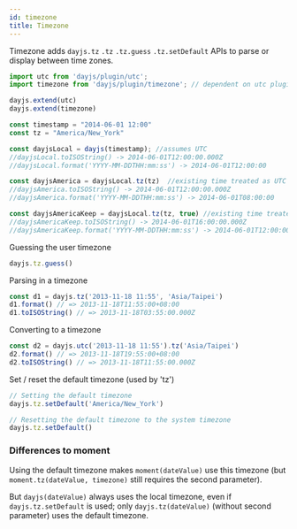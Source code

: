 ```yaml
---
id: timezone
title: Timezone
---
```


Timezone adds `dayjs.tz` `.tz` `.tz.guess` `.tz.setDefault` APIs to parse or display between time zones.

```javascript
import utc from 'dayjs/plugin/utc';
import timezone from 'dayjs/plugin/timezone'; // dependent on utc plugin

dayjs.extend(utc)
dayjs.extend(timezone)

const timestamp = "2014-06-01 12:00"
const tz = "America/New_York"

const dayjsLocal = dayjs(timestamp); //assumes UTC
//dayjsLocal.toISOString() -> 2014-06-01T12:00:00.000Z
//dayjsLocal.format('YYYY-MM-DDTHH:mm:ss') -> 2014-06-01T12:00:00

const dayjsAmerica = dayjsLocal.tz(tz)  //existing time treated as UTC
//dayjsAmerica.toISOString() -> 2014-06-01T12:00:00.000Z
//dayjsAmerica.format('YYYY-MM-DDTHH:mm:ss') -> 2014-06-01T08:00:00

const dayjsAmericaKeep = dayjsLocal.tz(tz, true) //existing time treated as local time
//dayjsAmericaKeep.toISOString() -> 2014-06-01T16:00:00.000Z
//dayjsAmericaKeep.format('YYYY-MM-DDTHH:mm:ss') -> 2014-06-01T12:00:00
```

Guessing the user timezone
```javascript
dayjs.tz.guess()
```

Parsing in a timezone
```javascript
const d1 = dayjs.tz('2013-11-18 11:55', 'Asia/Taipei')
d1.format() // => 2013-11-18T11:55:00+08:00
d1.toISOString() // => 2013-11-18T03:55:00.000Z
```

Converting to a timezone
```javascript
const d2 = dayjs.utc('2013-11-18 11:55').tz('Asia/Taipei')
d2.format() // => 2013-11-18T19:55:00+08:00
d2.toISOString() // => 2013-11-18T11:55:00.000Z
```

Set / reset the default timezone (used by 'tz')
```javascript
// Setting the default timezone
dayjs.tz.setDefault('America/New_York')

// Resetting the default timezone to the system timezone
dayjs.tz.setDefault()
```
### Differences to moment
Using the default timezone makes `moment(dateValue)` use this timezone (but `moment.tz(dateValue, timezone)` still requires the second parameter).

But `dayjs(dateValue)` always uses the local timezone, even if `dayjs.tz.setDefault` is used; only `dayjs.tz(dateValue)` (without second parameter) uses the default timezone.

